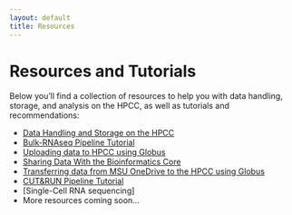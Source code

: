 ```yaml
---
layout: default
title: Resources
---
```


# Resources and Tutorials

Below you’ll find a collection of resources to help you with data handling, storage, and analysis on the HPCC, as well as tutorials and recommendations:

- [Data Handling and Storage on the HPCC](./data-handling-and-storage.md)
- [Bulk-RNAseq Pipeline Tutorial](./bulk_rnaseq.md)
- [Uploading data to HPCC using Globus](./globus_documentation.md)
- [Sharing Data With the Bioinformatics Core](./sharing_data_on_hpcc_documentation.md)
- [Transferring data from MSU OneDrive to the HPCC using Globus](./globus_onedrive.md)
- [CUT&RUN Pipeline Tutorial](./cutamprun.md)
- [Single-Cell RNA sequencing]
- More resources coming soon...
